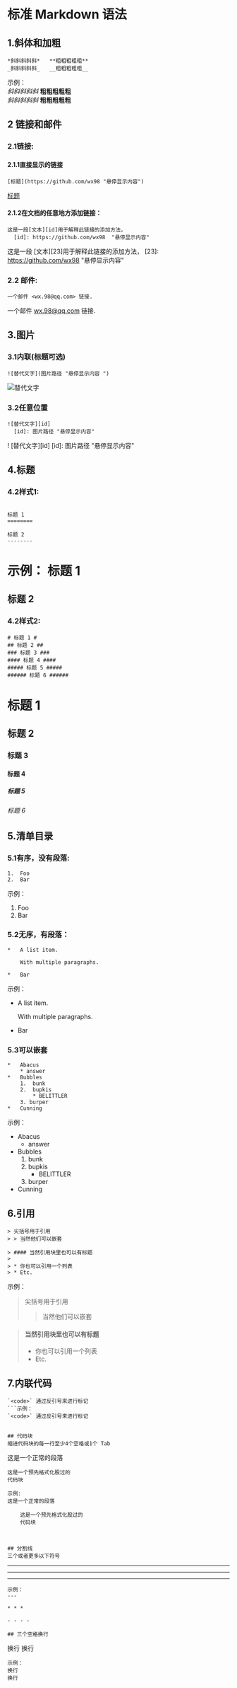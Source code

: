 # 标准 Markdown 语法

## 1.斜体和加粗
```
*斜斜斜斜斜*   **粗粗粗粗粗**
_斜斜斜斜斜_   __粗粗粗粗粗__
```
示例：   
  *斜斜斜斜斜*   **粗粗粗粗粗**  
  _斜斜斜斜斜_   __粗粗粗粗粗__



## 2 链接和邮件
### 2.1链接:
#### 2.1.1直接显示的链接   
```
[标题](https://github.com/wx98 "悬停显示内容")
```   
[标题](https://github.com/wx98 "悬停显示内容")   
#### 2.1.2在文档的任意地方添加链接：
```
这是一段[文本][id]用于解释此链接的添加方法，
  [id]: https://github.com/wx98  "悬停显示内容"
```
这是一段 [文本][23]用于解释此链接的添加方法，
  [23]: https://github.com/wx98  "悬停显示内容"

### 2.2 邮件:
```
一个邮件 <wx.98@qq.com> 链接.
```
一个邮件 <wx.98@qq.com> 链接.





## 3.图片
### 3.1内联(标题可选)
```
![替代文字](图片路径 "悬停显示内容 ")
```
![替代文字](图片路径 "悬停显示内容 ")
### 3.2任意位置
```
![替代文字][id]
  [id]: 图片路径 "悬停显示内容"
```
! [替代文字][id]
  [id]: 图片路径 "悬停显示内容"

## 4.标题
### 4.2样式1:
```

标题 1
========

标题 2
--------
```
示例：
标题 1
========

标题 2
--------

### 4.2样式2:
```
# 标题 1 #
## 标题 2 ##
### 标题 3 ###
#### 标题 4 ####
##### 标题 5 #####
###### 标题 6 ######
```
# 标题 1 #
## 标题 2 ##
### 标题 3 ###
#### 标题 4 ####
##### 标题 5 #####
###### 标题 6 ######


## 5.清单目录
### 5.1有序，没有段落:
```
1.  Foo
2.  Bar
```
示例：
1.  Foo
2.  Bar

### 5.2无序，有段落：
```
*   A list item.

    With multiple paragraphs.

*   Bar
```
示例：
*   A list item.

    With multiple paragraphs.

*   Bar
### 5.3可以嵌套
```
*   Abacus
    * answer
*   Bubbles
    1.  bunk
    2.  bupkis
        * BELITTLER
    3. burper
*   Cunning
```
示例：
*   Abacus
    * answer
*   Bubbles
    1.  bunk
    2.  bupkis
        * BELITTLER
    3. burper
*   Cunning

## 6.引用
```
> 尖括号用于引用
> > 当然他们可以嵌套

> #### 当然引用块里也可以有标题
>
> * 你也可以引用一个列表
> * Etc.
```
示例：
> 尖括号用于引用
> > 当然他们可以嵌套

> #### 当然引用块里也可以有标题
>
> * 你也可以引用一个列表
> * Etc.



## 7.内联代码
```
`<code>` 通过反引号来进行标记
```示例：
`<code>` 通过反引号来进行标记


## 代码块
缩进代码块的每一行至少4个空格或1个 Tab
```
这是一个正常的段落

    这是一个预先格式化股过的
    代码块
```
示例:   
这是一个正常的段落

    这是一个预先格式化股过的
    代码块



## 分割线
三个或者更多以下符号

```
---

* * *

- - -
```
示例：   
---

* * *

- - - -

## 三个空格换行
```
换行   换行
```
示例：
换行   
换行
